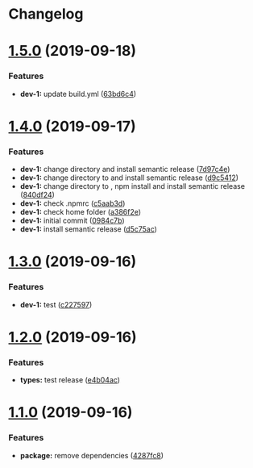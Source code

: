 # Changelog

# [1.5.0](https://github.com/loyaltycorp/eoneo-js-sdk-v2/compare/v1.4.0...v1.5.0) (2019-09-18)

### Features

- **dev-1:** update build.yml ([63bd6c4](https://github.com/loyaltycorp/eoneo-js-sdk-v2/commit/63bd6c4))

# [1.4.0](https://github.com/loyaltycorp/eoneo-js-sdk-v2/compare/v1.3.0...v1.4.0) (2019-09-17)

### Features

- **dev-1:** change directory and install semantic release ([7d97c4e](https://github.com/loyaltycorp/eoneo-js-sdk-v2/commit/7d97c4e))
- **dev-1:** change directory to and install semantic release ([d9c5412](https://github.com/loyaltycorp/eoneo-js-sdk-v2/commit/d9c5412))
- **dev-1:** change directory to , npm install and install semantic release ([840df24](https://github.com/loyaltycorp/eoneo-js-sdk-v2/commit/840df24))
- **dev-1:** check .npmrc ([c5aab3d](https://github.com/loyaltycorp/eoneo-js-sdk-v2/commit/c5aab3d))
- **dev-1:** check home folder ([a386f2e](https://github.com/loyaltycorp/eoneo-js-sdk-v2/commit/a386f2e))
- **dev-1:** initial commit ([0984c7b](https://github.com/loyaltycorp/eoneo-js-sdk-v2/commit/0984c7b))
- **dev-1:** install semantic release ([d5c75ac](https://github.com/loyaltycorp/eoneo-js-sdk-v2/commit/d5c75ac))

# [1.3.0](https://github.com/loyaltycorp/eoneo-js-sdk-v2/compare/v1.2.0...v1.3.0) (2019-09-16)

### Features

- **dev-1:** test ([c227597](https://github.com/loyaltycorp/eoneo-js-sdk-v2/commit/c227597))

# [1.2.0](https://github.com/loyaltycorp/eoneo-js-sdk-v2/compare/v1.1.0...v1.2.0) (2019-09-16)

### Features

- **types:** test release ([e4b04ac](https://github.com/loyaltycorp/eoneo-js-sdk-v2/commit/e4b04ac))

# [1.1.0](https://github.com/loyaltycorp/eoneo-js-sdk-v2/compare/v1.0.4...v1.1.0) (2019-09-16)

### Features

- **package:** remove dependencies ([4287fc8](https://github.com/loyaltycorp/eoneo-js-sdk-v2/commit/4287fc8))
